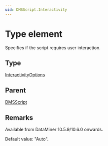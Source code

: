 ```yaml
---
uid: DMSScript.Interactivity
---
```


# Type element

Specifies if the script requires user interaction.

## Type

[InteractivityOptions](xref:Automation-InteractivityOptions)

## Parent

[DMSScript](xref:DMSScript)

## Remarks

Available from DataMiner 10.5.9/10.6.0 onwards.<!-- RN 42954 -->

Default value: "Auto".

